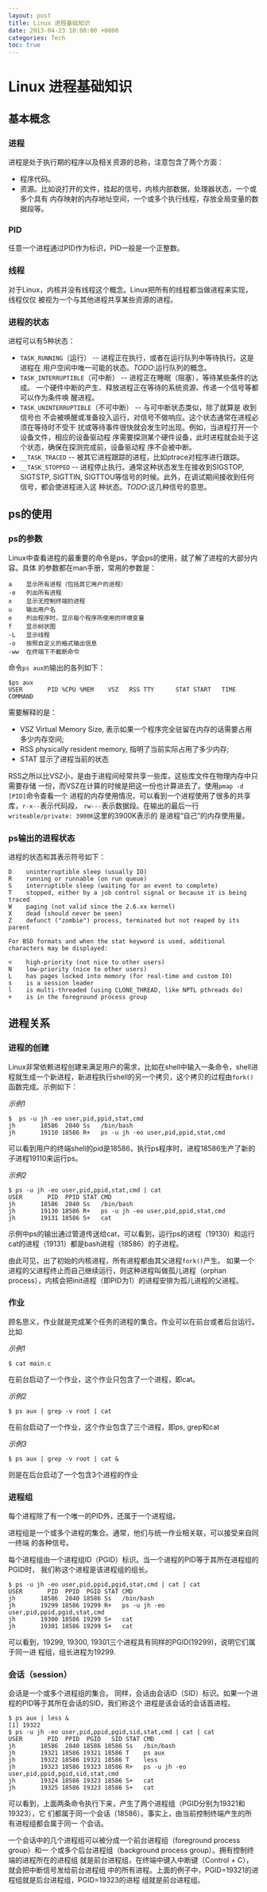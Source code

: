 ```yaml
---
layout: post
title: Linux 进程基础知识
date: 2013-04-23 10:00:00 +0800
categories: Tech
toc: true
---
```


# Linux 进程基础知识

## 基本概念

### 进程

进程是处于执行期的程序以及相关资源的总称，注意包含了两个方面：

* 程序代码。
* 资源。比如说打开的文件，挂起的信号，内核内部数据，处理器状态，一个或多个具有
内存映射的内存地址空间，一个或多个执行线程，存放全局变量的数据段等。

### PID

任意一个进程通过PID作为标识，PID一般是一个正整数。

### 线程

对于Linux，内核并没有线程这个概念。Linux把所有的线程都当做进程来实现，线程仅仅
被视为一个与其他进程共享某些资源的进程。

### 进程的状态

进程可以有5种状态：

* `TASK_RUNNING`（运行） -- 进程正在执行，或者在运行队列中等待执行。这是进程在
用户空间中唯一可能的状态。*TODO*:运行队列的概念。
* `TASK_INTERRUPTIBLE`（可中断） -- 进程正在睡眠（阻塞），等待某些条件的达成。
一个硬件中断的产生、释放进程正在等待的系统资源、传递一个信号等都可以作为条件唤
醒进程。
* `TASK_UNINTERRUPTIBLE`（不可中断） -- 与可中断状态类似，除了就算是 收到信号也
不会被唤醒或准备投入运行，对信号不做响应。这个状态通常在进程必须在等待时不受干
扰或等待事件很快就会发生时出现。例如，当进程打开一个设备文件，相应的设备驱动程
序需要探测某个硬件设备，此时进程就会处于这个状态，确保在探测完成前，设备驱动程
序不会被中断。
* `__TASK_TRACED` -- 被其它进程跟踪的进程，比如ptrace对程序进行跟踪。
* `__TASK_STOPPED` -- 进程停止执行。通常这种状态发生在接收到SIGSTOP, SIGTSTP,
SIGTTIN, SIGTTOU等信号的时候。此外，在调试期间接收到任何信号，都会使进程进入这
种状态。*TODO*:这几种信号的意思。


## ps的使用

### ps的参数

Linux中查看进程的最重要的命令是ps，学会ps的使用，就了解了进程的大部分内容。具体
的参数都在man手册，常用的参数是：

    a    显示所有进程（包括其它用户的进程）
    -e   列出所有进程
    x    显示无控制终端的进程
    u    输出用户名
    e    列出程序时，显示每个程序所使用的环境变量
    f    显示树状图
    -L   显示线程
    -o   按照自定义的格式输出信息
    -ww  在终端下不截断命令

命令`ps aux的`输出的各列如下：

    $ps aux
    USER       PID %CPU %MEM    VSZ   RSS TTY      STAT START   TIME COMMAND

需要解释的是：

* VSZ    Virtual Memory Size, 表示如果一个程序完全驻留在内存的话需要占用多少内存空间;
* RSS    physically resident memory, 指明了当前实际占用了多少内存;
* STAT   显示了进程当前的状态

RSS之所以比VSZ小，是由于进程间经常共享一些库，这些库文件在物理内存中只需要存储
一份，而VSZ在计算的时候是把这一份也计算进去了。使用`pmap -d [PID]`命令查看一个
进程的内存使用情况，可以看到一个进程使用了很多的共享库，`r-x--`表示代码段，
`rw---`表示数据段。在输出的最后一行`writeable/private: 3900K`这里的3900K表示的
是进程“自己”的内存使用量。


### ps输出的进程状态

进程的状态和其表示符号如下：

    D    uninterruptible sleep (usually IO)
    R    running or runnable (on run queue)
    S    interruptible sleep (waiting for an event to complete)
    T    stopped, either by a job control signal or because it is being traced
    W    paging (not valid since the 2.6.xx kernel)
    X    dead (should never be seen)
    Z    defunct ("zombie") process, terminated but not reaped by its parent

    For BSD formats and when the stat keyword is used, additional characters may be displayed:

    <    high-priority (not nice to other users)
    N    low-priority (nice to other users)
    L    has pages locked into memory (for real-time and custom IO)
    s    is a session leader
    l    is multi-threaded (using CLONE_THREAD, like NPTL pthreads do)
    +    is in the foreground process group


## 进程关系

### 进程的创建

Linux非常依赖进程创建来满足用户的需求，比如在shell中输入一条命令，shell进程就生成一个新进程，新进程执行shell的另一个拷贝，这个拷贝的过程由`fork()`函数完成。示例如下：

_示例1_

    $  ps -u jh -eo user,pid,ppid,stat,cmd
    jh       18586  2840 Ss   /bin/bash
    jh       19110 18586 R+   ps -u jh -eo user,pid,ppid,stat,cmd

可以看到用户的终端shell的pid是18586，执行ps程序时，进程18586生产了新的子进程19110来运行ps。

_示例2_

    $ ps -u jh -eo user,pid,ppid,stat,cmd | cat
    USER       PID  PPID STAT CMD
    jh       18586  2840 Ss   /bin/bash
    jh       19130 18586 R+   ps -u jh -eo user,pid,ppid,stat,cmd
    jh       19131 18586 S+   cat

示例中ps的输出通过管道传送给cat，可以看到，运行ps的进程（19130）和运行cat的进程（19131）都是bash进程（18586）的子进程。

由此可见，出了初始的内核进程，所有进程都由其父进程`fork()`产生。
如果一个进程的父进程终止而自己继续运行，则这种进程叫做孤儿进程（orphan process），内核会把init进程（即PID为1）的进程安排为孤儿进程的父进程。

### 作业

顾名思义，作业就是完成某个任务的进程的集合。作业可以在前台或者后台运行。比如

_示例1_

    $ cat main.c

在前台启动了一个作业，这个作业只包含了一个进程，即cat。

_示例2_

    $ ps aux | grep -v root | cat

在前台启动了一个作业，这个作业包含了三个进程，即ps, grep和cat

_示例3_

    $ ps aux | grep -v root | cat &

则是在后台启动了一个包含3个进程的作业

### 进程组

每个进程除了有一个唯一的PID外，还属于一个进程组。

进程组是一个或多个进程的集合。通常，他们与统一作业相关联，可以接受来自同一终端
的各种信号。

每个进程组由一个进程组ID（PGID）标识。当一个进程的PID等于其所在进程组的PGID时，
我们称这个进程是该进程组的组长。

    $ ps -u jh -eo user,pid,ppid,pgid,stat,cmd | cat | cat
    USER       PID  PPID  PGID STAT CMD
    jh       18586  2840 18586 Ss   /bin/bash
    jh       19299 18586 19299 R+   ps -u jh -eo user,pid,ppid,pgid,stat,cmd
    jh       19300 18586 19299 S+   cat
    jh       19301 18586 19299 S+   cat

可以看到，19299, 19300, 19301三个进程具有同样的PGID(19299)，说明它们属于同一进
程组，组长进程为19299.

### 会话（session）

会话是一个或多个进程组的集合。
同样，会话由会话ID（SID）标识。如果一个进程的PID等于其所在会话的SID，我们称这个
进程是该会话的会话首进程。

    $ ps aux | less &
    [1] 19322
    $ ps -u jh -eo user,pid,ppid,pgid,sid,stat,cmd | cat | cat
    USER       PID  PPID  PGID   SID STAT CMD
    jh       18586  2840 18586 18586 Ss   /bin/bash
    jh       19321 18586 19321 18586 T    ps aux
    jh       19322 18586 19321 18586 T    less
    jh       19323 18586 19323 18586 R+   ps -u jh -eo user,pid,ppid,pgid,sid,stat,cmd
    jh       19324 18586 19323 18586 S+   cat
    jh       19325 18586 19323 18586 S+   cat

可以看到，上面两条命令执行下来，产生了两个进程组（PGID分别为19321和19323），它
们都属于同一个会话（18586）。事实上，由当前控制终端产生的所有进程组都会属于同一
个会话。

一个会话中的几个进程组可以被分成一个前台进程组（foreground process group）和一
个或多个后台进程组（background process group）。拥有控制终端的进程所在的进程组
就是前台进程组，在终端中键入中断键（Control + C），就会把中断信号发给前台进程组
中的所有进程。上面的例子中，PGID=19321的进程组就是后台进程组，PGID=19323的进程
组就是前台进程组。
